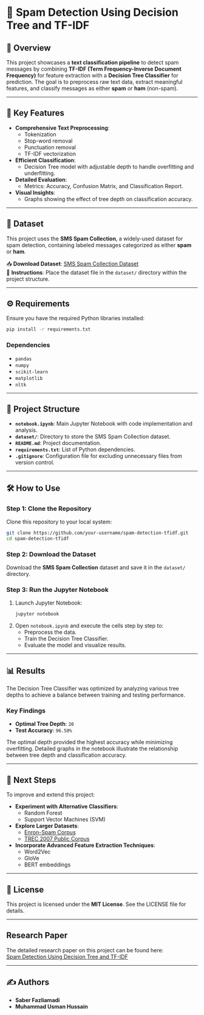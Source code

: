 # 📧 Spam Detection Using Decision Tree and TF-IDF  

## 📌 Overview  
This project showcases a **text classification pipeline** to detect spam messages by combining **TF-IDF (Term Frequency-Inverse Document Frequency)** for feature extraction with a **Decision Tree Classifier** for prediction. The goal is to preprocess raw text data, extract meaningful features, and classify messages as either **spam** or **ham** (non-spam).  

---

## 🚀 Key Features  
- **Comprehensive Text Preprocessing**:  
  - Tokenization  
  - Stop-word removal  
  - Punctuation removal  
  - TF-IDF vectorization  
- **Efficient Classification**:  
  - Decision Tree model with adjustable depth to handle overfitting and underfitting.  
- **Detailed Evaluation**:  
  - Metrics: Accuracy, Confusion Matrix, and Classification Report.  
- **Visual Insights**:  
  - Graphs showing the effect of tree depth on classification accuracy.  

---

## 📂 Dataset  
This project uses the **SMS Spam Collection**, a widely-used dataset for spam detection, containing labeled messages categorized as either **spam** or **ham**.  

📥 **Download Dataset**: [SMS Spam Collection Dataset](https://archive.ics.uci.edu/ml/datasets/sms+spam+collection)  
📁 **Instructions**: Place the dataset file in the `dataset/` directory within the project structure.  

---

## ⚙️ Requirements  
Ensure you have the required Python libraries installed:  
```bash  
pip install -r requirements.txt  
```  

### Dependencies  
- `pandas`  
- `numpy`  
- `scikit-learn`  
- `matplotlib`  
- `nltk`  

---

## 📁 Project Structure  
- **`notebook.ipynb`**: Main Jupyter Notebook with code implementation and analysis.  
- **`dataset/`**: Directory to store the SMS Spam Collection dataset.  
- **`README.md`**: Project documentation.  
- **`requirements.txt`**: List of Python dependencies.  
- **`.gitignore`**: Configuration file for excluding unnecessary files from version control.  

---

## 🛠️ How to Use  

### Step 1: Clone the Repository  
Clone this repository to your local system:  
```bash  
git clone https://github.com/your-username/spam-detection-tfidf.git  
cd spam-detection-tfidf  
```  

### Step 2: Download the Dataset  
Download the **SMS Spam Collection** dataset and save it in the `dataset/` directory.  

### Step 3: Run the Jupyter Notebook  
1. Launch Jupyter Notebook:  
   ```bash  
   jupyter notebook  
   ```  
2. Open `notebook.ipynb` and execute the cells step by step to:  
   - Preprocess the data.  
   - Train the Decision Tree Classifier.  
   - Evaluate the model and visualize results.  

---

## 📊 Results  
The Decision Tree Classifier was optimized by analyzing various tree depths to achieve a balance between training and testing performance.  

### Key Findings  
- **Optimal Tree Depth**: `20`  
- **Test Accuracy**: `96.50%`  

The optimal depth provided the highest accuracy while minimizing overfitting. Detailed graphs in the notebook illustrate the relationship between tree depth and classification accuracy.  

---

## 🌟 Next Steps  
To improve and extend this project:  
- **Experiment with Alternative Classifiers**:  
  - Random Forest  
  - Support Vector Machines (SVM)  
- **Explore Larger Datasets**:  
  - [Enron-Spam Corpus](http://www.aueb.gr/users/ion/data/enron-spam/)  
  - [TREC 2007 Public Corpus](http://plg.uwaterloo.ca/~gvcormac/treccorpus07/)  
- **Incorporate Advanced Feature Extraction Techniques**:  
  - Word2Vec  
  - GloVe  
  - BERT embeddings  

---

## 📜 License  
This project is licensed under the **MIT License**. See the LICENSE file for details.  

---

## Research Paper

The detailed research paper on this project can be found here:  
[Spam Detection Using Decision Tree and TF-IDF]([docs/Spam_Detection_Paper.pdf](https://github.com/saberfazliahmadi/spam-detection-tfidf/blob/main/docs/Spam_Detection_Paper.md))

---

## ✍️ Authors  
- **Saber Fazliamadi**  
- **Muhammad Usman Hussain**



